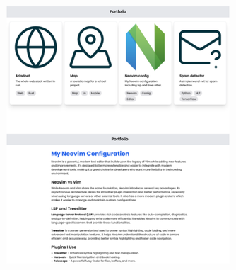 ![Home page screen shot](https://github.com/Ma1y0/0000_portfolio/blob/dfa8008c6dafb87f0e63c1ea9564aa0e0bea632f/screen-1.png)
![Neovim bog post screen shot](https://github.com/Ma1y0/0000_portfolio/blob/dfa8008c6dafb87f0e63c1ea9564aa0e0bea632f/screen-2.png)

